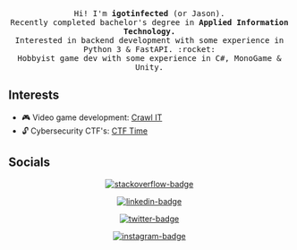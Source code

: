 <p align="center">
    <samp>
        Hi! I'm <strong>igotinfected</strong> (or Jason).<br />
        Recently completed bachelor's degree in <strong>Applied Information Technology.</strong><br />
        Interested in backend development with some experience in Python 3 & FastAPI. :rocket:<br />
        Hobbyist game dev with some experience in C#, MonoGame & Unity.
    </samp>
</p>

## Interests

- :video_game: Video game development: [Crawl IT](https://github.com/igotinfected/crawl-it)
- :unlock: Cybersecurity CTF's: [CTF Time](https://ctftime.org/team/133757)

## Socials

<p align="center">
    <a href="https://stackoverflow.com/story/igotinfected">
        <img src="https://img.shields.io/badge/StackOverflow-igotinfected-blue?logo=stack-overflow&style=for-the-badge" alt="stackoverflow-badge" />
    </a>
</p>
<p align="center">
    <a href="https://linkedin.com/in/jasonrn">
        <img src="https://img.shields.io/badge/linkedin-Jason%20Rebelo%20Neves-blue?logo=linkedin&style=for-the-badge" alt="linkedin-badge" />
    </a>
</p>
<p align="center">
    <a href="https://twitter.com/igotinfected">
        <img src="https://img.shields.io/badge/twitter-igotinfected-blue?logo=twitter&style=for-the-badge" alt="twitter-badge" />
    </a>
</p>
<p align="center">
    <a href="https://instagram.com/devfected">
        <img src="https://img.shields.io/badge/instagram-devfected-blue?logo=instagram&style=for-the-badge" alt="instagram-badge" />
    </a>
</p>
